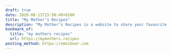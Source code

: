 ```yaml
---
draft: true
date: 2020-08-11T15:50:49+0100
title: "My Mother’s Recipes"
description: "My Mother’s Recipes is a website to share your favourite recipes, built lovingly by my pal, Will Liew."
bookmark_of:
  title: "my mothers recipes"
  url: https://mymothers.recipes
posting_method: https://omnibear.com
---
```

